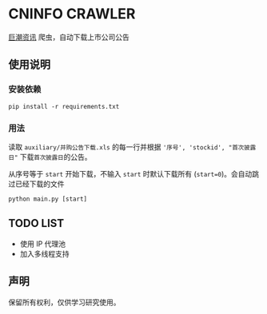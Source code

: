 # CNINFO CRAWLER

[巨潮资讯](http://www.cninfo.com.cn/new/index) 爬虫，自动下载上市公司公告

## 使用说明

### 安装依赖

```shell
pip install -r requirements.txt
```

### 用法

读取 `auxiliary/并购公告下载.xls` 的每一行并根据 `'序号', 'stockid', "首次披露日"` 下载`首次披露日`的公告。

从序号等于 `start` 开始下载，不输入 `start` 时默认下载所有 (`start=0`)。会自动跳过已经下载的文件

```shell
python main.py [start]
```

## TODO LIST

- 使用 IP 代理池
- 加入多线程支持

## 声明

保留所有权利，仅供学习研究使用。
